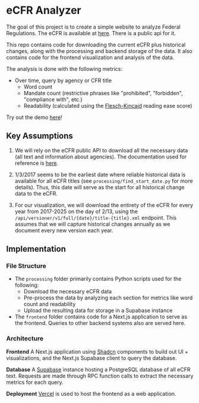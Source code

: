 
# eCFR Analyzer

The goal of this project is to create a simple website to analyze Federal Regulations. The eCFR is available at [here](https://www.ecfr.gov/). There is a public api for it.

This repo contains code for downloading the current eCFR plus historical changes, along with the processing and backend storage of the data. It also contains code for the frontend visualization and analysis of the data.

The analysis is done with the following metrics:

- Over time, query by agency or CFR title
	- Word count
	- Mandate count (restrictive phrases like "prohibited", "forbidden", "compliance with", etc.)
	- Readability (calculated using the [Flesch-Kincaid](https://en.wikipedia.org/wiki/Flesch%E2%80%93Kincaid_readability_tests) reading ease score)

Try out the demo [here](https://ecfr-analyzer-one.vercel.app/)!

## Key Assumptions

1. We will rely on the eCFR public API to download all the necessary data (all text and information about agencies). The documentation used for reference is [here](https://www.ecfr.gov/developers/documentation/api/v1#/).

2. 1/3/2017 seems to be the earliest date where reliable historical data is available for all eCFR titles (see `processing/find_start_date.py` for more details). Thus, this date will serve as the start for all historical change data to the eCFR.

3. For our visualization, we will download the entirety of the eCFR for every year from 2017-2025 on the day of 2/13, using the `/api/versioner/v1/full/{date}/title-{title}.xml` endpoint. This assumes that we will capture historical changes annually as we document every new version each year.

## Implementation

### File Structure

- The `processing` folder primarily contains Python scripts used for the following:
	- Download the necessary eCFR data
	- Pre-process the data by analyzing each section for metrics like word count and readability
	- Upload the resulting data for storage in a Supabase instance
- The `frontend` folder contains code for a Next.js application to serve as the frontend. Queries to other backend systems also are served here.

### Architecture

**Frontend**
A Next.js application using [Shadcn](https://ui.shadcn.com/) components to build out UI + visualizations, and the Next.js Supabase client to query the database. 

**Database**
A [Supabase](https://supabase.com/) instance hosting a PostgreSQL database of all eCFR text. Requests are made through RPC function calls to extract the necessary metrics for each query.

**Deployment**
[Vercel](https://vercel.com/) is used to host the frontend as a web application.